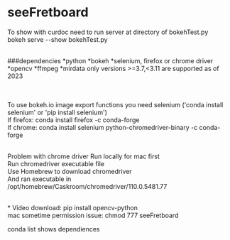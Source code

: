 # seeFretboard

To show with curdoc need to run server at directory of bokehTest.py<br />
bokeh serve --show bokehTest.py<br /><br />

###dependencies
*python
*bokeh
*selenium, firefox or chrome driver
*opencv
*ffmpeg
*mirdata only versions >=3.7,<3.11 are supported as of 2023

<br />
<br />
To use bokeh.io image export functions you need selenium ('conda install selenium' or 'pip install selenium')<br />
If firefox: conda install firefox -c conda-forge<br />
If chrome: conda install selenium python-chromedriver-binary -c conda-forge
<br />
<br />

Problem with chrome driver Run locally for mac first<br />
Run chromedriver executable file<br />
Use Homebrew to download chromedriver<br />
And ran executable in /opt/homebrew/Caskroom/chromedriver/110.0.5481.77

<br />
* Video download: pip install opencv-python

<br />
mac sometime permission issue: chmod 777 seeFretboard

conda list shows dependiences
